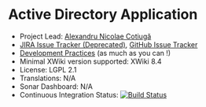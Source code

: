 # Active Directory Application

* Project Lead: [Alexandru Nicolae Cotiugă](https://github.com/acotiuga) 
* [JIRA Issue Tracker (Deprecated)](https://jira.xwikisas.com/projects/ADAPP), [GitHub Issue Tracker](https://github.com/xwikisas/application-activedirectory/issues)
* [Development Practices](http://dev.xwiki.org/xwiki/bin/view/Community/DevelopmentPractices) (as much as you can !)
* Minimal XWiki version supported: XWiki 8.4
* License: LGPL 2.1
* Translations: N/A 
* Sonar Dashboard: N/A 
* Continuous Integration Status: [![Build Status](http://ci.xwikisas.com/buildStatus/icon?job=application-activedirectory)](http://ci.xwikisas.com/job/application-activedirectory/)
